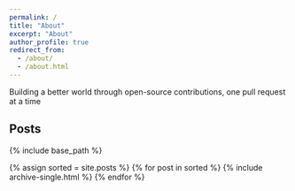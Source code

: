 ```yaml
---
permalink: /
title: "About"
excerpt: "About"
author_profile: true
redirect_from: 
  - /about/
  - /about.html
---
```


Building a better world through open-source contributions, one pull request at a time

## Posts
{% include base_path %}

{% assign sorted = site.posts %}
{% for post in sorted %}
  {% include archive-single.html %}
{% endfor %}
